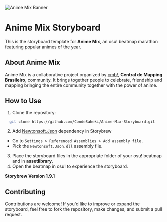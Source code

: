 ![Anime Mix Banner](https://cdn.discordapp.com/attachments/347533644975570945/949137078799716372/banner.png?ex=673ea049&is=673d4ec9&hm=5971611d27c509a53708a3a9256de69ed8e357e0fed20866c7bbe0404de349bf&)

# Anime Mix Storyboard

This is the storyboard template for **Anime Mix**, an osu! beatmap marathon featuring popular animes of the year.

## About Anime Mix

Anime Mix is a collaborative project organized by [cmb!](https://discord.gg/guvd6fC), **Central de Mapping Brasileiro**, community. It brings together people to celebrate, friendship and mapping bringing the entire community together with the power of anime.

## How to Use
1. Clone the repository:
```bash
  git clone https://github.com/CondeSaheki/Anime-Mix-Storyboard.git
```
2. Add [Newtonsoft.Json](https://www.newtonsoft.com/json) dependency in Storybrew
- Go to ```Settings > Referenced Assemblies > Add assembly file.```
- Pick the ```Newtonsoft.Json.dll``` assembly file.
3. Place the storyboard files in the appropriate folder of your osu! beatmap and in **assetlibrary**.
4. Open the beatmap in osu! to experience the storyboard.

**Storybrew Version 1.9.1**
## Contributing

Contributions are welcome! If you'd like to improve or expand the storyboard, feel free to fork the repository, make changes, and submit a pull request.
